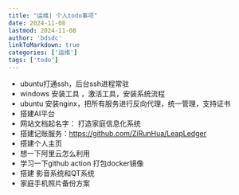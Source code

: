 ```yaml
---
title: "运维| 个人todo事项"
date: 2024-11-08
lastmod: 2024-11-08
author: 'bdsdc'
linkToMarkdown: true
categories: ['运维']
tags: ['todo']
---
```

- ubuntu打通ssh，后台ssh进程常驻
- windows 安装工具 ，激活工具，安装系统流程
- ubuntu 安装nginx，把所有服务进行反向代理，统一管理，支持证书
- 搭建AI平台
- 网站文档起名字： 打造家庭信息化系统
- 搭建记账服务：https://github.com/ZiRunHua/LeapLedger
- 搭建个人主页 
- 想一下阿里云怎么利用
- 学习一下github action 打包docker镜像
- 搭建 影音系统和QT系统
- 家庭手机照片备份方案


